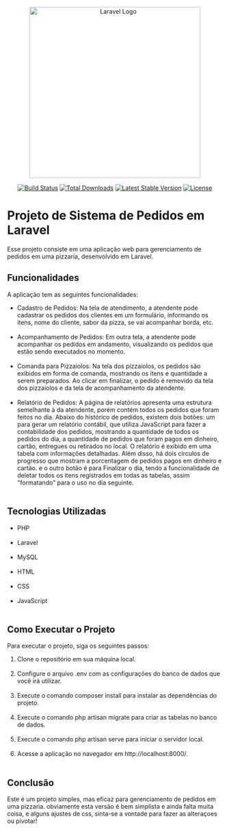 <p align="center"><a href="https://laravel.com" target="_blank"><img src="https://raw.githubusercontent.com/laravel/art/master/logo-lockup/5%20SVG/2%20CMYK/1%20Full%20Color/laravel-logolockup-cmyk-red.svg" width="400" alt="Laravel Logo"></a></p>

<p align="center">
<a href="https://github.com/laravel/framework/actions"><img src="https://github.com/laravel/framework/workflows/tests/badge.svg" alt="Build Status"></a>
<a href="https://packagist.org/packages/laravel/framework"><img src="https://img.shields.io/packagist/dt/laravel/framework" alt="Total Downloads"></a>
<a href="https://packagist.org/packages/laravel/framework"><img src="https://img.shields.io/packagist/v/laravel/framework" alt="Latest Stable Version"></a>
<a href="https://packagist.org/packages/laravel/framework"><img src="https://img.shields.io/packagist/l/laravel/framework" alt="License"></a>
</p>

  <h1>Projeto de Sistema de Pedidos em Laravel</h1>
  <p>Esse projeto consiste em uma aplicação web para gerenciamento de pedidos em uma pizzaria, desenvolvido em Laravel.</p>
  <h2>Funcionalidades</h2>
  <p>A aplicação tem as seguintes funcionalidades:</p>
  <ul>
    <li>Cadastro de Pedidos: Na tela de atendimento, a atendente pode cadastrar os pedidos dos clientes em um formulário, informando os itens, nome do cliente, sabor da pizza, se vai acompanhar borda, etc.</li> <br>
    <li>Acompanhamento de Pedidos: Em outra tela, a atendente pode acompanhar os pedidos em andamento, visualizando os pedidos que estão sendo executados no momento.</li><br>
    <li>Comanda para Pizzaiolos: Na tela dos pizzaiolos, os pedidos são exibidos em forma de comanda, mostrando os itens e quantidade a serem preparados. Ao clicar em finalizar, o pedido é removido da tela dos pizzaiolos e da tela de acompanhamento da atendente.</li> <br>
    <li>Relatório de Pedidos: A página de relatórios apresenta uma estrutura semelhante à da atendente, porém contém todos os pedidos que foram feitos no dia. Abaixo do histórico de pedidos, existem dois botões: um para gerar um relatório contábil, que utiliza JavaScript para fazer a contabilidade dos pedidos, mostrando a quantidade de todos os pedidos do dia, a quantidade de pedidos que foram pagos em dinheiro, cartão, entregues ou retirados no local. O relatório é exibido em uma tabela com informações detalhadas. Além disso, há dois círculos de progresso que mostram a porcentagem de pedidos pagos em dinheiro e cartão. e o outro botão é para Finalizar o dia, tendo a funcionalidade de deletar todos os itens registrados em todas as tabelas, assim "formatando" para o uso no dia seguinte.</li> <br>
  </ul>
  <h2>Tecnologias Utilizadas</h2>
  <ul>
    <li>PHP </li> <br>
    <li>Laravel </li> <br>
    <li>MySQL</li> <br> 
    <li>HTML</li> <br>
    <li>CSS</li> <br>
    <li>JavaScript</li> <br>
  </ul>
  <h2>Como Executar o Projeto</h2>
  <p>Para executar o projeto, siga os seguintes passos:</p>
  <ol>
    <li>Clone o repositório em sua máquina local.</li> <br>
    <li>Configure o arquivo .env com as configurações do banco de dados que você irá utilizar.</li> <br>
    <li>Execute o comando composer install para instalar as dependências do projeto.</li> <br>
    <li>Execute o comando php artisan migrate para criar as tabelas no banco de dados.</li> <br>
    <li>Execute o comando php artisan serve para iniciar o servidor local.</li> <br>
    <li>Acesse a aplicação no navegador em http://localhost:8000/.</li> <br>
  </ol>
  <h2>Conclusão</h2>
  <p>Este é um projeto simples, mas eficaz para gerenciamento de pedidos em uma pizzaria. obviamente esta versão é bem simplista e ainda falta muita coisa, e alguns ajustes de css, sinta-se a vontade para fazer as alteraçoes ou pivotar!     </p>
